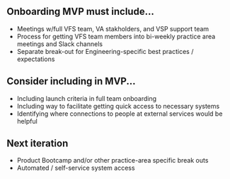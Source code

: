 ## Onboarding MVP must include...
- Meetings w/full VFS team, VA stakholders, and VSP support team
- Process for getting VFS team members into bi-weekly practice area meetings and Slack channels
- Separate break-out for Engineering-specific best practices / expectations

## Consider including in MVP...
- Including launch criteria in full team onboarding
- Including way to facilitate getting quick access to necessary systems
- Identifying where connections to people at external services would be helpful

## Next iteration
- Product Bootcamp and/or other practice-area specific break outs
- Automated / self-service system access
